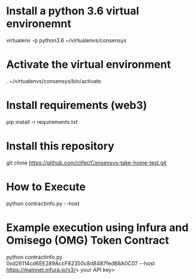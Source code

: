 # Install a python 3.6 virtual environemnt

virtualenv -p python3.6 ~/virtualenvs/consensys

# Activate the virtual environment
. ~/virtualenvs/consensys/bin/activate

# Install requirements (web3)

pip install -r requirements.txt

# Install this repository

git clone https://github.com/clifer/Consensys-take-home-test.git

# How to Execute

python contractinfo.py <contract address> --host <API URL>

# Example execution using Infura and Omisego (OMG) Token Contract

python contractinfo.py 0xd26114cd6EE289AccF82350c8d8487fedB8A0C07 --host https://mainnet.infura.io/v3/< your API key>
